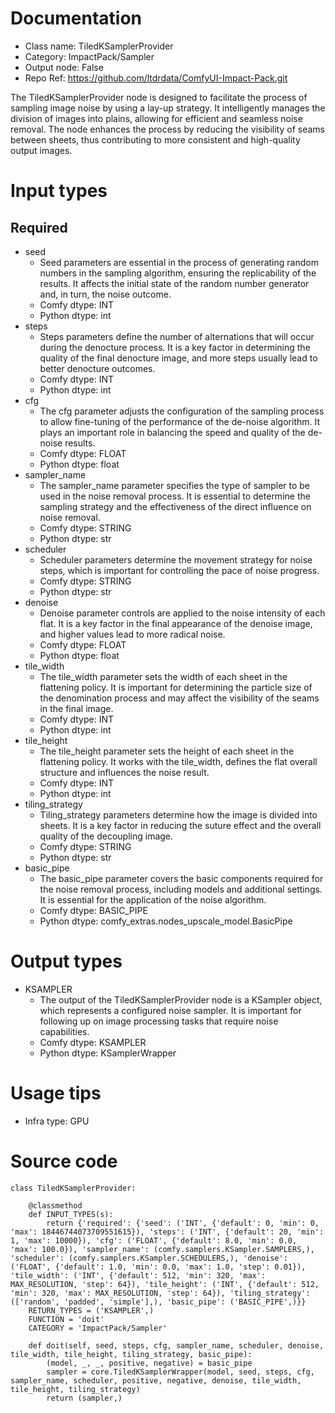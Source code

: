 # Documentation
- Class name: TiledKSamplerProvider
- Category: ImpactPack/Sampler
- Output node: False
- Repo Ref: https://github.com/ltdrdata/ComfyUI-Impact-Pack.git

The TiledKSamplerProvider node is designed to facilitate the process of sampling image noise by using a lay-up strategy. It intelligently manages the division of images into plains, allowing for efficient and seamless noise removal. The node enhances the process by reducing the visibility of seams between sheets, thus contributing to more consistent and high-quality output images.

# Input types
## Required
- seed
    - Seed parameters are essential in the process of generating random numbers in the sampling algorithm, ensuring the replicability of the results. It affects the initial state of the random number generator and, in turn, the noise outcome.
    - Comfy dtype: INT
    - Python dtype: int
- steps
    - Steps parameters define the number of alternations that will occur during the denocture process. It is a key factor in determining the quality of the final denocture image, and more steps usually lead to better denocture outcomes.
    - Comfy dtype: INT
    - Python dtype: int
- cfg
    - The cfg parameter adjusts the configuration of the sampling process to allow fine-tuning of the performance of the de-noise algorithm. It plays an important role in balancing the speed and quality of the de-noise results.
    - Comfy dtype: FLOAT
    - Python dtype: float
- sampler_name
    - The sampler_name parameter specifies the type of sampler to be used in the noise removal process. It is essential to determine the sampling strategy and the effectiveness of the direct influence on noise removal.
    - Comfy dtype: STRING
    - Python dtype: str
- scheduler
    - Scheduler parameters determine the movement strategy for noise steps, which is important for controlling the pace of noise progress.
    - Comfy dtype: STRING
    - Python dtype: str
- denoise
    - Denoise parameter controls are applied to the noise intensity of each flat. It is a key factor in the final appearance of the denoise image, and higher values lead to more radical noise.
    - Comfy dtype: FLOAT
    - Python dtype: float
- tile_width
    - The tile_width parameter sets the width of each sheet in the flattening policy. It is important for determining the particle size of the denomination process and may affect the visibility of the seams in the final image.
    - Comfy dtype: INT
    - Python dtype: int
- tile_height
    - The tile_height parameter sets the height of each sheet in the flattening policy. It works with the tile_width, defines the flat overall structure and influences the noise result.
    - Comfy dtype: INT
    - Python dtype: int
- tiling_strategy
    - Tiling_strategy parameters determine how the image is divided into sheets. It is a key factor in reducing the suture effect and the overall quality of the decoupling image.
    - Comfy dtype: STRING
    - Python dtype: str
- basic_pipe
    - The basic_pipe parameter covers the basic components required for the noise removal process, including models and additional settings. It is essential for the application of the noise algorithm.
    - Comfy dtype: BASIC_PIPE
    - Python dtype: comfy_extras.nodes_upscale_model.BasicPipe

# Output types
- KSAMPLER
    - The output of the TiledKSamplerProvider node is a KSampler object, which represents a configured noise sampler. It is important for following up on image processing tasks that require noise capabilities.
    - Comfy dtype: KSAMPLER
    - Python dtype: KSamplerWrapper

# Usage tips
- Infra type: GPU

# Source code
```
class TiledKSamplerProvider:

    @classmethod
    def INPUT_TYPES(s):
        return {'required': {'seed': ('INT', {'default': 0, 'min': 0, 'max': 18446744073709551615}), 'steps': ('INT', {'default': 20, 'min': 1, 'max': 10000}), 'cfg': ('FLOAT', {'default': 8.0, 'min': 0.0, 'max': 100.0}), 'sampler_name': (comfy.samplers.KSampler.SAMPLERS,), 'scheduler': (comfy.samplers.KSampler.SCHEDULERS,), 'denoise': ('FLOAT', {'default': 1.0, 'min': 0.0, 'max': 1.0, 'step': 0.01}), 'tile_width': ('INT', {'default': 512, 'min': 320, 'max': MAX_RESOLUTION, 'step': 64}), 'tile_height': ('INT', {'default': 512, 'min': 320, 'max': MAX_RESOLUTION, 'step': 64}), 'tiling_strategy': (['random', 'padded', 'simple'],), 'basic_pipe': ('BASIC_PIPE',)}}
    RETURN_TYPES = ('KSAMPLER',)
    FUNCTION = 'doit'
    CATEGORY = 'ImpactPack/Sampler'

    def doit(self, seed, steps, cfg, sampler_name, scheduler, denoise, tile_width, tile_height, tiling_strategy, basic_pipe):
        (model, _, _, positive, negative) = basic_pipe
        sampler = core.TiledKSamplerWrapper(model, seed, steps, cfg, sampler_name, scheduler, positive, negative, denoise, tile_width, tile_height, tiling_strategy)
        return (sampler,)
```